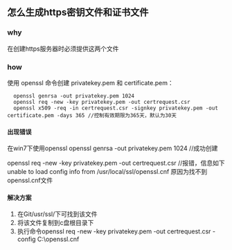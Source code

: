 ## 怎么生成https密钥文件和证书文件

### why
在创建https服务器时必须提供这两个文件

### how
使用 openssl 命令创建 privatekey.pem 和 certificate.pem：

      openssl genrsa -out privatekey.pem 1024 
      openssl req -new -key privatekey.pem -out certrequest.csr
      openssl x509 -req -in certrequest.csr -signkey privatekey.pem -out certificate.pem -days 365 //控制有效期限为365天，默认为30天

#### 出现错误
在win7下使用openssl
openssl genrsa -out privatekey.pem 1024   //成功创建

openssl req -new -key privatekey.pem -out certrequest.csr  //报错，信息如下
unable to load config info from /usr/local/ssl/openssl.cnf
原因为找不到openssl.cnf文件

#### 解决方案
1. 在Git/usr/ssl/下可找到该文件
2. 将该文件复制到c盘根目录下
3. 执行命令openssl req -new -key privatekey.pem -out certrequest.csr -config C:\openssl.cnf
